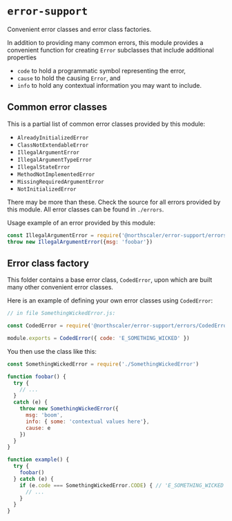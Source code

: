# `error-support`
Convenient error classes and error class factories.

In addition to providing many common errors, this module provides a convenient function for creating `Error` subclasses that include additional properties
* `code` to hold a programmatic symbol representing the error,
* `cause` to hold the causing `Error`, and
* `info` to hold any contextual information you may want to include.

## Common error classes
This is a partial list of common error classes provided by this module:

* `AlreadyInitializedError`
* `ClassNotExtendableError`
* `IllegalArgumentError`
* `IllegalArgumentTypeError`
* `IllegalStateError`
* `MethodNotImplementedError`
* `MissingRequiredArgumentError`
* `NotInitializedError`

There may be more than these.
Check the source for all errors provided by this module.
All error classes can be found in `./errors`.

Usage example of an error provided by this module:
```javascript
const IllegalArgumentError = require('@northscaler/error-support/errors/IllegalArgumentError')
throw new IllegalArgumentError({msg: 'foobar'})
```

## Error class factory
This folder contains a base error class, `CodedError`, upon which are built many other convenient error classes.

Here is an example of defining your own error classes using `CodedError`:

```javascript
// in file SomethingWickedError.js:

const CodedError = require('@northscaler/error-support/errors/CodedError')

module.exports = CodedError({ code: 'E_SOMETHING_WICKED' })
```

You then use the class like this:
```javascript
const SomethingWickedError = require('./SomethingWickedError')

function foobar() {
  try {
    // ...
  }
  catch (e) {
    throw new SomethingWickedError({
      msg: 'boom',
      info: { some: 'contextual values here'},
      cause: e
    })
  }
}

function example() {
  try {
    foobar()
  } catch (e) {
    if (e.code === SomethingWickedError.CODE) { // 'E_SOMETHING_WICKED'
      // ...
    }
  }
}
```
